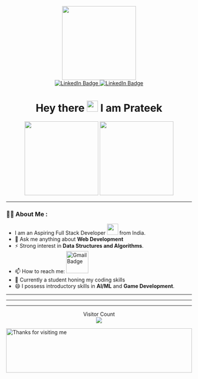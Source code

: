 <div class = "header" align = "center">
    <img src = "https://media.giphy.com/media/v1.Y2lkPTc5MGI3NjExczVqcTF0ZHRqcnlvMWtsanh5OGJ1dTkxeDBhdzR6YzQ2aDNobjFrZiZlcD12MV9naWZzX3NlYXJjaCZjdD1n/bGgsc5mWoryfgKBx1u/giphy.gif" width = 200>
  </div>
  
  <div id = "badges" align = "center">
    <a href = "https://www.linkedin.com/in/p-pratheek-0579431aa//">
      <img src = "https://img.shields.io/badge/LinkedIn-blue?logo=linkedin&logoColor=white&style=for-the-badge" alt = "LinkedIn Badge">
    </a>
    <a href = "">
      <img src = "https://img.shields.io/badge/Instagram-purple?logo=instagram&logoColor=white&style=for-the-badge" alt = "LinkedIn Badge">
    </a>
  </div>
  <!---
  <div class = "views" align = "center">
    <img src="https://komarev.com/ghpvc/?username=SahilTyagii&style=flat-square&color=blue" alt=""/>
  </div>
  --->
  <h1 align = "center">
    Hey there
    <img src="https://media.giphy.com/media/hvRJCLFzcasrR4ia7z/giphy.gif" width="30px"/>
    I am Prateek
  </h1>
  
  <div align="center">
  <!--   <img src="https://media.giphy.com/media/dWesBcTLavkZuG35MI/giphy.gif" width="600" height="300"/> -->
    <img src = "https://assets.leetcode.com/static_assets/marketing/2024-50.gif" width = 200>
    <img src = "https://assets.leetcode.com/static_assets/marketing/2024-100-new.gif" width = 200>
  </div>
  
  ---
  
  ### 👨‍💻 About Me :
  - I am an Aspiring Full Stack Developer <img src="https://media.giphy.com/media/WUlplcMpOCEmTGBtBW/giphy.gif" width="30"> from India.
  - 🌱 Ask me anything about **Web Development**
  - ⚡ Strong interest in **Data Structures and Algorithms**.
  - 📫 How to reach me: <a href = "mailto:ponnalaprateehk@gmail.com"><img src = "https://img.shields.io/badge/Gmail-red?logo=gmail&logoColor=white&style=for-the-badge" alt = "Gmail Badge" width = "60px"></a>
  - 💙 Currently a student honing my coding skills
  - 😄 I possess introductory skills in **AI/ML** and **Game Development**.
  ---

---

<!---### 🔥 My Top Languages :



rialui/materialui-original.svg" width = "60"> &nbsp;
    <img src = "https://github.com/devicons/devicon/blob/master/icons/bootstrap/bootstrap-original.svg" width = "60"> &nbsp;
    <img src = "https://github.com/tandpfun/skill-icons/blob/main/icons/JQuery.svg" width = "60"> &nbsp;
  
    ### **Backend Development**
    
    <img src = "https://github.com/devicons/devicon/blob/master/icons/nodejs/nodejs-original-wordmark.svg" width = "60"> &nbsp;

    ### **Database:**
    <img src = "https://github.com/devicons/devicon/blob/master/icons/mysql/mysql-original.svg" width = "60"> &nbsp;
    
    ### **Other tools:**
    
    <img src = "https://github.com/devicons/devicon/blob/master/icons/jupyter/jupyter-original.svg" width = "60"> &nbsp;
    <img src = "https://github.com/devicons/devicon/blob/master/icons/anaconda/anaconda-original.svg" width = "60"> &nbsp;
    <img src = "https://github.com/devicons/devicon/blob/master/icons/numpy/numpy-original.svg" width = "60"> &nbsp;
    <img src = "https://github.com/devicons/devicon/blob/master/icons/pandas/pandas-original.svg" width = "60"> &nbsp;
    <img src = "https://github.com/devicons/devicon/blob/master/icons/matplotlib/matplotlib-original.svg" width = "60"> &nbsp;
    <img src = "https://github.com/devicons/devicon/blob/master/icons/scikitlearn/scikitlearn-original.svg" width = "60"> &nbsp;
    <img src = "https://github.com/devicons/devicon/blob/master/icons/git/git-original.svg" width = "60"> &nbsp;
    <img src = \-----> 
  </div>
  
  ---
  
 <p align="center"> 
   Visitor Count
 <br/>
  <img src="https://profile-counter.glitch.me/[Pratheek1603]/count.svg" />
</p>
  
<img height="120" alt="Thanks for visiting me" width="100%" src="https://raw.githubusercontent.com/BrunnerLivio/brunnerlivio/master/images/marquee.svg" />
<br />
